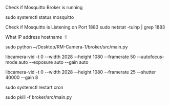 Check if Mosquitto Broker is running

sudo systemctl status mosquitto

Check if Mosquitto is Listening on Port 1883
sudo netstat -tulnp | grep 1883

What IP address
hostname -I

sudo python ~/Desktop/RM-Camera-1/broker/src/main.py

libcamera-vid -t 0 --width 2028 --height 1080 --framerate 50 --autofocus-mode auto --exposure auto --gain auto

libcamera-vid -t 0 --width 2028 --height 1080 --framerate 25 --shutter 40000 --gain 8

sudo systemctl restart cron

sudo pkill -f broker/src/main.py    
